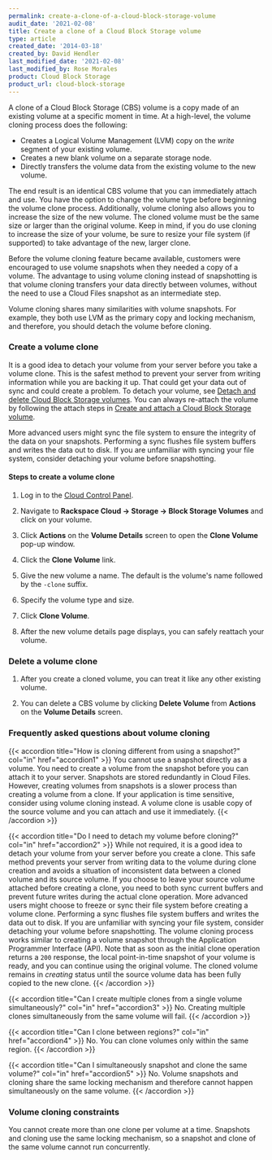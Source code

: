 ```yaml
---
permalink: create-a-clone-of-a-cloud-block-storage-volume
audit_date: '2021-02-08'
title: Create a clone of a Cloud Block Storage volume
type: article
created_date: '2014-03-18'
created_by: David Hendler
last_modified_date: '2021-02-08'
last_modified_by: Rose Morales
product: Cloud Block Storage
product_url: cloud-block-storage
---
```


A clone of a Cloud Block Storage (CBS) volume is a copy made of an existing volume at
a specific moment in time. At a high-level, the volume cloning process does the
following:

- Creates a Logical Volume Management (LVM) copy on the *write* segment of your
    existing volume.
- Creates a new blank volume on a separate storage node.
- Directly transfers the volume data from the existing volume to the new volume.

The end result is an identical CBS volume that you can
immediately attach and use. You have the option to change the volume type before
beginning the volume clone process. Additionally, volume cloning also allows
you to increase the size of the new volume. The cloned volume must be the same
size or larger than the original volume. Keep in mind, if you do use cloning to
increase the size of your volume, be sure to resize your file system (if supported)
to take advantage of the new, larger clone.

Before the volume cloning feature became available, customers were
encouraged to use volume snapshots when they needed a copy of a volume. The
advantage to using volume cloning instead of snapshotting is that volume cloning
transfers your data directly between volumes, without the need to use a Cloud
Files snapshot as an intermediate step.

Volume cloning shares many similarities with volume snapshots. For example, they both
use LVM as the primary copy and locking mechanism, and therefore, you should detach
the volume before cloning.

### Create a volume clone

It is a good idea to detach your volume from your server before you take a
volume clone. This is the safest method to prevent your server from writing
information while you are backing it up. That could get your data out of sync
and could create a problem. To detach your volume, see
[Detach and delete Cloud Block Storage volumes](/support/how-to/detach-and-delete-cloud-block-storage-volumes/).
You can always re-attach the volume by following
the attach steps in
[Create and attach a Cloud Block Storage volume](/support/how-to/create-and-attach-a-cloud-block-storage-volume).

More advanced users might sync the file system to ensure the integrity of
the data on your snapshots. Performing a sync flushes file system buffers and
writes the data out to disk. If you are unfamiliar with syncing your file
system, consider detaching your volume before snapshotting.

#### Steps to create a volume clone

1. Log in to the [Cloud Control Panel](https://login.rackspace.com/).

2. Navigate to **Rackspace Cloud -> Storage -> Block Storage Volumes** and click on your volume.

3. Click **Actions** on the **Volume Details** screen to open the **Clone Volume** pop-up window.

4. Click the **Clone Volume** link.

5. Give the new volume a name. The default is the volume's name followed by the
   `-clone` suffix.

6. Specify the volume type and size.

7. Click **Clone Volume**.

8. After the new volume details page displays, you can safely reattach your volume.

### Delete a volume clone

1. After you create a cloned volume, you can treat it like any other existing volume.

2. You can delete a CBS volume by clicking **Delete Volume** from **Actions**
   on the **Volume Details** screen.

### Frequently asked questions about volume cloning

{{< accordion title="How is cloning different from using a snapshot?" col="in" href="accordion1" >}}
You cannot use a snapshot directly as a volume. You need to create a volume from
the snapshot before you can attach it to your server. Snapshots are stored
redundantly in Cloud Files. However, creating volumes from snapshots is a slower
process than creating a volume from a clone. If your application is time
sensitive, consider using volume cloning instead. A volume clone is
usable copy of the source volume and you can attach and use it immediately.
{{< /accordion >}}

{{< accordion title="Do I need to detach my volume before cloning?" col="in" href="accordion2" >}}
While not required, it is a good idea to detach your volume from your server
before you create a clone. This safe method prevents your server from
writing data to the volume during clone creation and avoids a situation
of inconsistent data between a cloned volume and its
source volume. If you choose to leave your source volume attached before
creating a clone, you need to both sync current buffers and prevent future
writes during the actual clone operation. More advanced users might choose to freeze or
sync their file system before creating a volume clone. Performing a sync
flushes file system buffers and writes the data out to disk. If you are unfamiliar
with syncing your file system, consider detaching your volume before
snapshotting. The volume cloning process works similar to creating a volume snapshot
through the Application Programmer Interface (API). Note that as soon as the initial
clone operation returns a `200` response, the local point-in-time snapshot of your volume
is ready, and you can continue using the original volume. The cloned volume remains in
*creating* status until the source volume data has been fully copied to the new
clone.
{{< /accordion >}}

{{< accordion title="Can I create multiple clones from a single volume simultaneously?" col="in" href="accordion3" >}}
No. Creating multiple clones simultaneously from the same volume will fail.
{{< /accordion >}}

{{< accordion title="Can I clone between regions?" col="in" href="accordion4" >}}
No. You can clone volumes only within the same region.
{{< /accordion >}}

{{< accordion title="Can I simultaneously snapshot and clone the same volume?" col="in" href="accordion5" >}}
No. Volume snapshots and cloning share the same locking mechanism and therefore
cannot happen simultaneously on the same volume.
{{< /accordion >}}

### Volume cloning constraints

You cannot create more than one clone per volume at a time. Snapshots and
cloning use the same locking mechanism, so a snapshot and clone of the same
volume cannot run concurrently.
